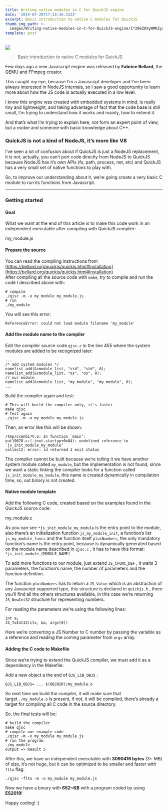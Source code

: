 ```yaml
---
title: Writing native modules in C for QuickJS engine
date: '2019-07-20T17:14:36.312Z'
excerpt: Basic introduction to native C modules for QuickJS
thumb_img_path: >-
  images/Writing-native-modules-in-C-for-QuickJS-engine/1*296ZOXyWMKZyZR57elbyag.png
template: post
---
```

![](/images/Writing-native-modules-in-C-for-QuickJS-engine/1*296ZOXyWMKZyZR57elbyag.png)

> Basic introduction to native C modules for QuickJS

Few days ago a new Javascript engine was released by **Fabrice Bellard**, the QEMU and FFmpeg creator.

This caught my eye, because I’m a Javascript developer and I’ve been always interested in NodeJS internals, so I saw a good opportunity to learn more about how the JS code is actually executed in a low level.

I know this engine was created with embedded systems in mind, is really tiny and lightweight, and taking advantage of fact that the code base is still small, I’m trying to understand how it works and mainly, how to extend it.

And that’s what I’m trying to explain here, not form an expert point of view, but a rookie and someone with basic knowledge about C++.

### QuickJS is not a kind of NodeJS, it’s more like V8

I’ve seen a lot of confusion about if QuickJS is just a NodeJS replacement, it is not, actually, you can’t port code directly from NodeJS to QuickJS because NodeJS has it’s own APIs (fs, path, process, net, etc) and QuickJS has a very small set of native functions to play with.

So, to improve our understanding about it, we’re going create a very basic C module to run its functions from Javascript.

* * *

### Getting started

#### Goal

What we want at the end of this article is to make this code work in an independent executable after compiling with QuickJS compiler:

<script src="https://gist.github.com/2f3f595fcca16fc8e709907a574870ed.js"></script>

<figcaption>my_module.js</figcaption>

#### Prepare the source

You can read the compiling instructions from [https://bellard.org/quickjs/quickjs.html#Installation](https://bellard.org/quickjs/quickjs.html#Installation)  
After compiling all the source code with `make`, try to compile and run the code I described above with:

    # compile  
    ./qjsc -m -o my_module my_module.js
    # run  
    ./my_module

You will see this error:

    ReferenceError: could not load module filename 'my_module'

#### Add the module name to the compiler

Edit the compiler source code `qjsc.c` in the line 455 where the system modules are added to be recognized later:

    ...  
    /* add system modules */  
    namelist_add(&cmodule_list, "std", "std", 0);  
    namelist_add(&cmodule_list, "os", "os", 0);
    // our module  
    namelist_add(&cmodule_list, "my_module", "my_module", 0);  
    ...

Build the compiler again and test:

    # This will build the compiler only, it's faster  
    make qjsc
    # Test again  
    ./qjsc -m -o my_module my_module.js

Then, an error like this will be shown:

    /tmp/ccenbi7V.o: In function `main’:  
    out19678.c:(.text.startup+0x84): undefined reference to `js_init_module_my_module’  
    collect2: error: ld returned 1 exit status

The compiler cannot be built because we’re telling it we have another system module called `my_module`, but the implementation is not found, since we want a static linking the compiler looks for a function called `js_init_module_my_module`, this name is created dynamically in compilation time, so, out binary is not created.

#### Native module template

Add the following C code, created based on the examples found in the QuickJS source code:

<script src="https://gist.github.com/54b094bdffcf711d1d97d4cf61cfafb2.js"></script>

<figcaption>my_module.c</figcaption>

As you can see `*js_init_module_my_module` is the entry point to the module, also there’s an initialization function `js_my_module_init`, a function’s list `js_my_module_funcs` and the function itself `plusNumbers`, the only mandatory function’s name is the entry point, because is dynamically generated based on the module name described in `qjsc.c` , it has to have this format: `*js_init_module_[MODULE_NAME]`

To add more functions to our module, just extend `JS_CFUNC_DEF` , it waits 3 parameters, the function’s name, the number of parameters and the function definition.

The function `plusNumbers` has to return a `JS_Value` which is an abstraction of any Javascript supported type, this structure is declared in `quickjs.h` , there you’ll find all the others structures available, in this case we’re returning `JS_NewInt32` structure for representing numbers.

For reading the parameters we’re using the following lines:

    int a;  
    JS_ToInt32(ctx, &a, argv[0])

Here we’re converting a JS Number to C number by passing the variable as a reference and reading the coming parameter from `argv` array.

#### Adding the C code to Makefile

Since we’re trying to extend the QuickJS compiler, we must add it as a dependency in the Makefile:

Add a new object a the end of `QJS_LIB_OBJS` :

    QJS_LIB_OBJS= ... $(OBJDIR)/my_module.o

So next time we build the compiler, it will make sure that target `./my_module.o` is present, if not, it will be compiled, there’s already a target for compiling all C code in the source directory.

So, the final tests will be:

    # build the compiler  
    make qjsc
    # compile our example code  
    ./qjsc -m -o my_module my_module.js
    # run the program  
    ./my_module
    output => Result 5

After this, we have an independent executable with **3090416 bytes** (3~ MB) of size, it’s not huge, but it can be optimized to be smaller and faster with `flto` flag:

    ./qjsc -flto -m -o my_module my_module.js

Now we have a binary with **652~KB** with a program coded by using **ES2019**!

Happy coding! :)
